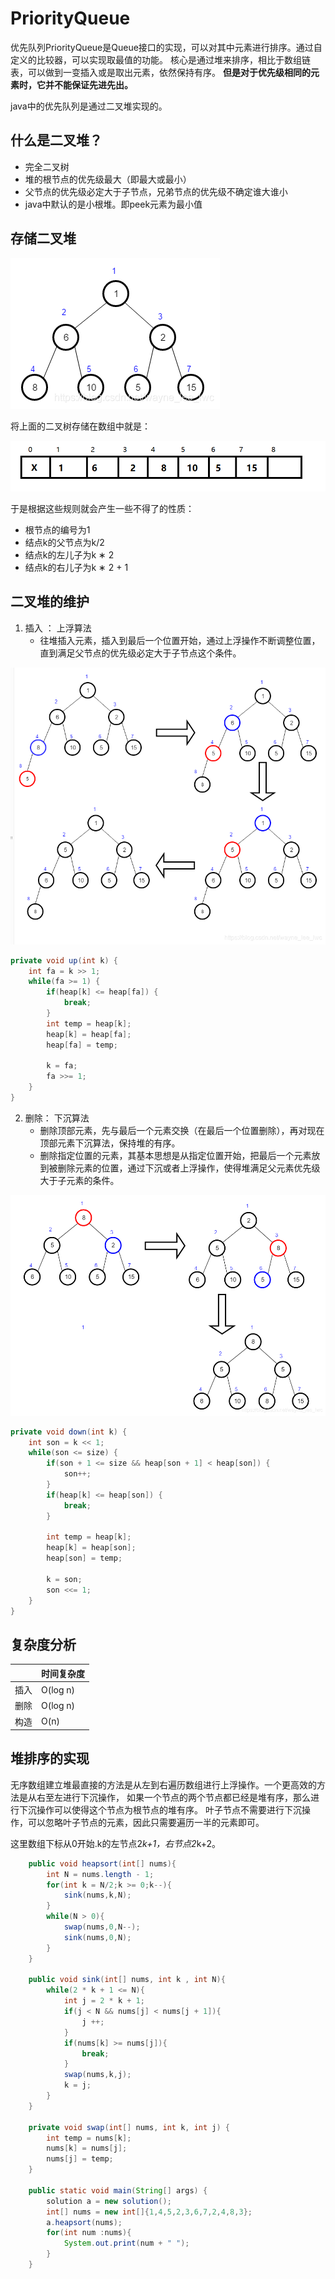# PriorityQueue
优先队列PriorityQueue是Queue接口的实现，可以对其中元素进行排序。通过自定义的比较器，可以实现取最值的功能。
核心是通过堆来排序，相比于数组链表，可以做到一变插入或是取出元素，依然保持有序。
**但是对于优先级相同的元素时，它并不能保证先进先出。**


java中的优先队列是通过二叉堆实现的。

## 什么是二叉堆？
* 完全二叉树
* 堆的根节点的优先级最大（即最大或最小）
* 父节点的优先级必定大于子节点，兄弟节点的优先级不确定谁大谁小
* java中默认的是小根堆。即peek元素为最小值

## 存储二叉堆
![img.png](dui.png)

将上面的二叉树存储在数组中就是：

![img.png](duilist.png)

于是根据这些规则就会产生一些不得了的性质：

* 根节点的编号为1
* 结点k的父节点为k/2
* 结点k的左儿子为k ∗ 2 
* 结点k的右儿子为k ∗ 2 + 1

## 二叉堆的维护
1. 插入 ： 上浮算法
   * 往堆插入元素，插入到最后一个位置开始，通过上浮操作不断调整位置，直到满足父节点的优先级必定大于子节点这个条件。
    
![img.png](shangfu.png)

```java
private void up(int k) {
	int fa = k >> 1;
	while(fa >= 1) {
		if(heap[k] <= heap[fa]) {
			break;
		}
		int temp = heap[k];
		heap[k] = heap[fa];
		heap[fa] = temp;
		
		k = fa;
		fa >>= 1;
	}
}
```
2. 删除： 下沉算法
    * 删除顶部元素，先与最后一个元素交换（在最后一个位置删除），再对现在顶部元素下沉算法，保持堆的有序。
    * 删除指定位置的元素，其基本思想是从指定位置开始，把最后一个元素放到被删除元素的位置，通过下沉或者上浮操作，使得堆满足父元素优先级大于子元素的条件。

![img.png](xiachen.png)

```java
private void down(int k) {
	int son = k << 1;
	while(son <= size) {
		if(son + 1 <= size && heap[son + 1] < heap[son]) {
			son++;
		}
		if(heap[k] <= heap[son]) {
			break;
		}
		
		int temp = heap[k];
		heap[k] = heap[son];
		heap[son] = temp;
		
		k = son;
		son <<= 1;
	}
}
```
## 复杂度分析
|   | 时间复杂度|
| --- | ------ | 
|插入|	O(log n)|
|删除|	O(log n)|
|构造|	O(n)|

## 堆排序的实现
无序数组建立堆最直接的方法是从左到右遍历数组进行上浮操作。一个更高效的方法是从右至左进行下沉操作，
如果一个节点的两个节点都已经是堆有序，那么进行下沉操作可以使得这个节点为根节点的堆有序。
叶子节点不需要进行下沉操作，可以忽略叶子节点的元素，因此只需要遍历一半的元素即可。

这里数组下标从0开始.k的左节点2*k+1，右节点2*k+2。

```java
    public void heapsort(int[] nums){
        int N = nums.length - 1;
        for(int k = N/2;k >= 0;k--){
            sink(nums,k,N);
        }
        while(N > 0){
            swap(nums,0,N--);
            sink(nums,0,N);
        }
    }

    public void sink(int[] nums, int k , int N){
        while(2 * k + 1 <= N){
            int j = 2 * k + 1;
            if(j < N && nums[j] < nums[j + 1]){
                j ++;
            }
            if(nums[k] >= nums[j]){
                break;
            }
            swap(nums,k,j);
            k = j;
        }
    }

    private void swap(int[] nums, int k, int j) {
        int temp = nums[k];
        nums[k] = nums[j];
        nums[j] = temp;
    }

    public static void main(String[] args) {
        solution a = new solution();
        int[] nums = new int[]{1,4,5,2,3,6,7,2,4,8,3};
        a.heapsort(nums);
        for(int num :nums){
            System.out.print(num + " ");
        }
    }
```